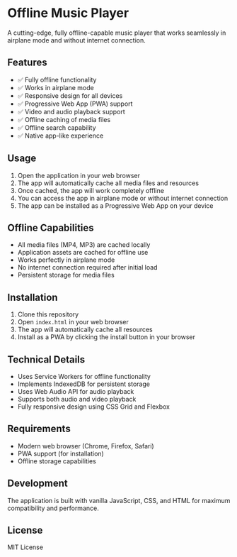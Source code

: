 # Offline Music Player

A cutting-edge, fully offline-capable music player that works seamlessly in airplane mode and without internet connection.

## Features

- ✅ Fully offline functionality
- ✅ Works in airplane mode
- ✅ Responsive design for all devices
- ✅ Progressive Web App (PWA) support
- ✅ Video and audio playback support
- ✅ Offline caching of media files
- ✅ Offline search capability
- ✅ Native app-like experience

## Usage

1. Open the application in your web browser
2. The app will automatically cache all media files and resources
3. Once cached, the app will work completely offline
4. You can access the app in airplane mode or without internet connection
5. The app can be installed as a Progressive Web App on your device

## Offline Capabilities

- All media files (MP4, MP3) are cached locally
- Application assets are cached for offline use
- Works perfectly in airplane mode
- No internet connection required after initial load
- Persistent storage for media files

## Installation

1. Clone this repository
2. Open `index.html` in your web browser
3. The app will automatically cache all resources
4. Install as a PWA by clicking the install button in your browser

## Technical Details

- Uses Service Workers for offline functionality
- Implements IndexedDB for persistent storage
- Uses Web Audio API for audio playback
- Supports both audio and video playback
- Fully responsive design using CSS Grid and Flexbox

## Requirements

- Modern web browser (Chrome, Firefox, Safari)
- PWA support (for installation)
- Offline storage capabilities

## Development

The application is built with vanilla JavaScript, CSS, and HTML for maximum compatibility and performance.

## License

MIT License
